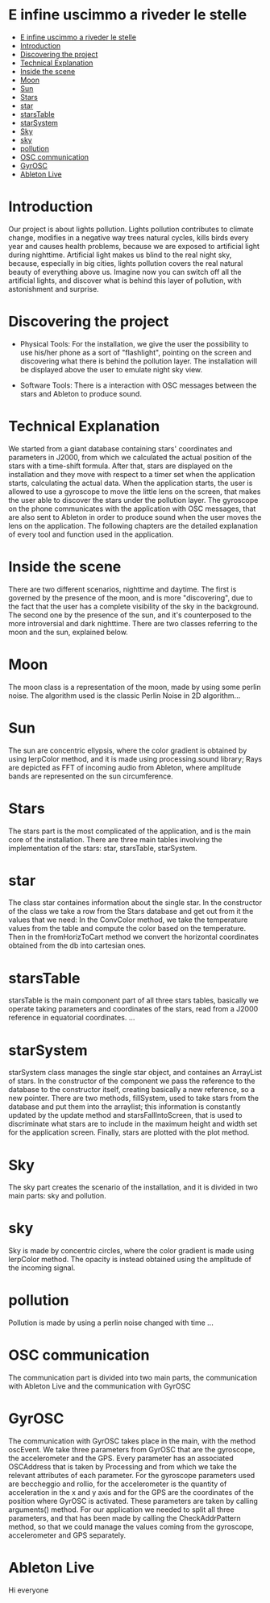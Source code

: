 # E infine uscimmo a riveder le stelle

- [E infine uscimmo a riveder le stelle](#e-infine-uscimmo-a-riveder-le-stelle)
- [Introduction](#introduction)
- [Discovering the project](#discovering-the-project)
- [Technical Explanation](#technical-explanation)
- [Inside the scene](#inside-the-scene)
- [Moon](#moon)
- [Sun](#sun)
- [Stars](#stars)
- [star](#star)
- [starsTable](#starstable)
- [starSystem](#starsystem)
- [Sky](#sky)
- [sky](#sky-1)
- [pollution](#pollution)
- [OSC communication](#osc-communication)
- [GyrOSC](#gyrosc)
- [Ableton Live](#ableton-live)

# Introduction
Our project is about lights pollution. 
Lights pollution contributes to climate change, modifies in a negative way trees natural cycles, kills birds every year and causes health problems, because 
we are exposed to artificial light during nighttime. 
Artificial light makes us blind to the real night sky, because, especially in big cities, lights pollution covers the real natural beauty of everything above us.
Imagine now you can switch off all the artificial lights, and discover what is behind this layer of pollution, with astonishment and surprise. 

# Discovering the project 
- Physical Tools: 
For the installation, we give the user the possibility to use his/her phone as a sort of "flashlight", pointing on the screen and discovering what there is
behind the pollution layer. 
The installation will be displayed above the user to emulate night sky view. 

- Software Tools: 
There is a interaction with OSC messages between the stars and Ableton to produce sound. 

# Technical Explanation 
We started from a giant database containing stars' coordinates and parameters in J2000, from which we calculated the actual position of the stars with a time-shift formula.
After that, stars are displayed on the installation and they move with respect to a timer set when the application starts, calculating the actual data. 
When the application starts, the user is allowed to use a gyroscope to move the little lens on the screen, that makes the user able to discover the stars under the pollution layer.
The gyroscope on the phone communicates with the application with OSC messages, that are also sent to Ableton in order to produce sound when the user moves the lens on the application. 
The following chapters are the detailed explanation of every tool and function used in the application. 

# Inside the scene 
There are two different scenarios, nighttime and daytime. 
The first is governed by the presence of the moon, and is more "discovering", due to the fact that the user has a complete visibility of the sky in the background.
The second one by the presence of the sun, and it's counterposed to the more introversial and dark nighttime. 
There are two classes referring to the moon and the sun, explained below. 

# Moon 
The moon class is a representation of the moon, made by using some perlin noise. 
The algorithm used is the classic Perlin Noise in 2D algorithm...

# Sun 
The sun are concentric ellypsis, where the color gradient is obtained by using lerpColor method, and it is made using processing.sound library;
Rays are depicted as FFT of incoming audio from Ableton, where amplitude bands are represented on the sun circumference. 

# Stars
The stars part is the most complicated of the application, and is the main core of the installation. 
There are three main tables involving the implementation of the stars: star, starsTable, starSystem.

# star
The class star containes information about the single star.
In the constructor of the class we take a row from the Stars database and get out from it the values that we need: 
In the ConvColor method, we take the temperature values from the table and compute the color based on the temperature. 
Then in the fromHorizToCart method we convert the horizontal coordinates obtained from the db into cartesian ones. 

# starsTable
starsTable is the main component part of all three stars tables, basically we operate taking parameters and coordinates of the stars, read from a J2000
reference in equatorial coordinates. 
...

# starSystem 
starSystem class manages the single star object, and containes an ArrayList of stars. 
In the constructor of the component we pass the reference to the database to the constructor itself, creating basically a new reference, so a new pointer. 
There are two methods, fillSystem, used to take stars from the database and put them into the arraylist; this information is constantly updated by the update method and starsFallIntoScreen, that is used to discriminate what stars are to include in the maximum height and width set for the application screen. 
Finally, stars are plotted with the plot method. 

# Sky 
The sky part creates the scenario of the installation, and it is divided in two main parts: sky and pollution. 

# sky
Sky is made by concentric circles, where the color gradient is made using lerpColor method. 
The opacity is instead obtained using the amplitude of the incoming signal.

# pollution
Pollution is made by using a perlin noise changed with time 
...

# OSC communication 
The communication part is divided into two main parts, the communication with Ableton Live and the communication with GyrOSC

# GyrOSC
The communication with GyrOSC takes place in the main, with the method oscEvent.
We take three parameters from GyrOSC that are the gyroscope, the accelerometer and the GPS. 
Every parameter has an associated OSCAddress that is taken by Processing and from which we take the relevant attributes of each parameter. 
For the gyroscope parameters used are beccheggio and rollio, for the accelerometer is the quantity of acceleration in the x and y axis and for the GPS are the coordinates of the position where GyrOSC is activated. 
These parameters are taken by calling arguments() method.
For our application we needed to split all three parameters, and that has been made by calling the CheckAddrPattern method, so that we could manage the values coming from the gyroscope, accelerometer and GPS separately.

# Ableton Live
Hi everyone




 
 





